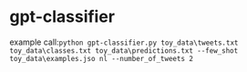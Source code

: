 # gpt-classifier
example call:```python gpt-classifier.py toy_data\tweets.txt toy_data\classes.txt toy_data\predictions.txt --few_shot toy_data\examples.jso
nl --number_of_tweets 2```<br>
```python gpt-classifier.py raw_data\hate\test_text.txt raw_data\hate\classes.txt gpt_responses\hate.txt --count_tokens hate_zero_shot.csv --number_of_tweets 2970 --skip_lines 73
```